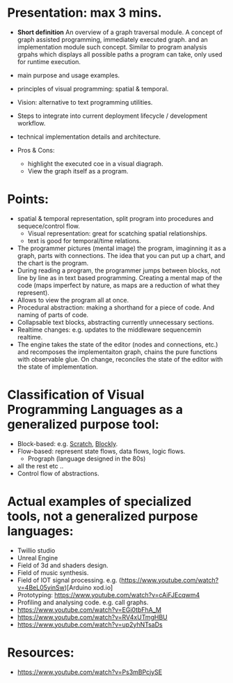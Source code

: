 # Presentation: max 3 mins. 
- **Short definition**
  An overview of a graph traversal module. A concept of graph assisted programming, immediately executed graph. and an implementation module such concept.
  Similar to program analysis grpahs which displays all possible paths a program can take, only used for runtime execution. 

- main purpose and usage examples. 
- principles of visual programming: spatial & temporal. 
- Vision: alternative to text programming utilities. 
- Steps to integrate into current deployment lifecycle / development workflow.
- technical implementation details and architecture.
- Pros & Cons: 
  - highlight the executed coe in a visual diagraph. 
  - View the graph itself as a program.

# Points: 
- spatial & temporal representation, split program into procedures and sequece/control flow.
  - Visual representation: great for scatching spatial relationships. 
  - text is good for temporal/time relations.
- The programmer pictures (mental image) the program, imaginning it as a graph, parts with connections. The idea that you can put up a chart, and the chart is the program.
- During reading a program, the programmer jumps between blocks, not line by line as in text based programming. Creating a mental map of the code (maps imperfect by nature, as maps are a reduction of what they represent).
- Allows to view the program all at once.
- Procedural abstraction: making a shorthand for a piece of code. And naming of parts of code.
- Collapsable text blocks, abstracting currently unnecessary sections.
- Realtime changes: e.g. updates to the middleware sequencemin realtime.
- The engine takes the state of the editor (nodes and connections, etc.) and recomposes the implementaiton graph, chains the pure functions with observable glue. On change, reconciles the state of the editor with the state of implementation.

# Classification of Visual Programming Languages as a generalized purpose tool: 
- Block-based: e.g. [Scratch](https://scratch.mit.edu/), [Blockly](https://developers.google.com/blockly).
- Flow-based: represent state flows, data flows, logic flows.
  - Prograph (language designed in the 80s)
- all the rest etc ..
- Control flow of abstractions.

# Actual examples of specialized tools, not a generalized purpose languages:
  - Twillio studio
  - Unreal Engine 
  - Field of 3d and shaders design.
  - Field of music synthesis.
  - Field of IOT signal processing. e.g. (https://www.youtube.com/watch?v=4BeL05yinSw)[Arduino xod.io]
  - Prototyping: https://www.youtube.com/watch?v=cAiFJEcqwm4
  - Profiling and analysing code. e.g. call graphs.
  - https://www.youtube.com/watch?v=EGi0tbFhA_M
  - https://www.youtube.com/watch?v=RV4xUTmgHBU
  - https://www.youtube.com/watch?v=up2yhNTsaDs

# Resources: 
- https://www.youtube.com/watch?v=Ps3mBPcjySE